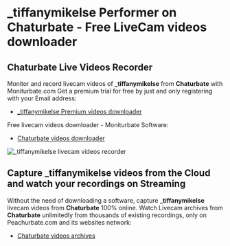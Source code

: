# _tiffanymikelse Performer on Chaturbate - Free LiveCam videos downloader

## Chaturbate Live Videos Recorder

Monitor and record livecam videos of **_tiffanymikelse** from **Chaturbate** with Moniturbate.com
Get a premium trial for free by just and only registering with your Email address:
* [_tiffanymikelse Premium videos downloader](https://moniturbate.com/request-demo-licence-key.html)

Free livecam videos downloader - Moniturbate Software:
* [Chaturbate videos downloader](https://moniturbate.com/moniturbate-download-software.html)

![_tiffanymikelse livecam videos recorder](https://peachurnet.com/templates/moniturbate-software.png)


## Capture _tiffanymikelse videos from the Cloud and watch your recordings on Streaming

Without the need of downloading a software, capture **_tiffanymikelse** livecam videos from **Chaturbate** 100% online.
Watch Livecam archives from **Chaturbate** unlimitedly from thousands of existing recordings, only on Peachurbate.com and its websites network:
* [Chaturbate videos archives](https://peachurnet.com/)